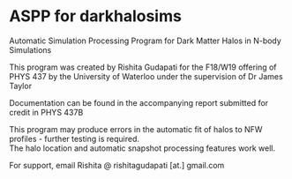 # ASPP for darkhalosims
 Automatic Simulation Processing Program for Dark Matter Halos in N-body Simulations

This program was created by Rishita Gudapati for the F18/W19 offering of PHYS 437 by the University of Waterloo under the supervision of Dr James Taylor  

Documentation can be found in the accompanying report submitted for credit in PHYS 437B

This program may produce errors in the automatic fit of halos to NFW profiles - further testing is required.  
The halo location and automatic snapshot processing features work well.  
  

For support, email Rishita @ rishitagudapati [at.] gmail.com
